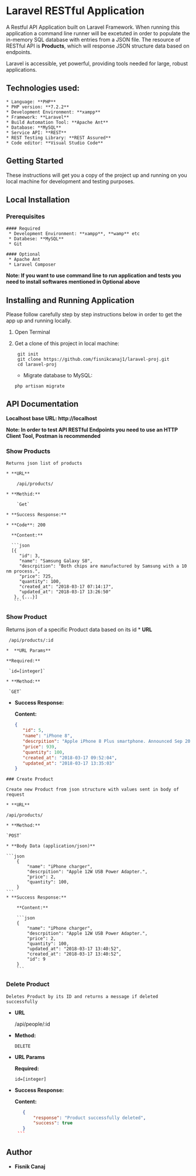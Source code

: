 

# Laravel RESTful Application

A Restful API Application built on Laravel Framework. When running this application a command line runner will be excetuted in order to populate the in-memory SQL database with entries from a JSON file. The resource of RESTful API is **Products**, which will response JSON structure data based on endpoints.


Laravel is accessible, yet powerful, providing tools needed for large, robust applications.

## Technologies used:
    * Language: **PHP**
    * PHP version: **7.2.2** 
    * Development Environment: **xampp**
    * Framework: **Laravel**
    * Build Automation Tool: **Apache Ant**
    * Database: **MySQL**
    * Service API: **REST**
    * REST Testing Library: **REST Assured**
    * Code editor: **Visual Studio Code**

## Getting Started
These instructions will get you a copy of the project up and running on you local machine for development and testing purposes.

## Local Installation
### Prerequisites
    #### Required
     * Development Environment: **xampp**, **wamp** etc
     * Databese: **MySQL**
     * Git
    
    #### Optional
     * Apache Ant
     * Laravel Composer

**Note: If you want to use command line to run application and tests you need to install softwares mentioned in Optional above**

## Installing and Running Application
Please follow carefully step by step instructions below in order to get the app up and running locally.

1. Open Terminal

2. Get a clone of this project in local machine:
    ```
     git init 
     git clone https://github.com/fisnikcanaj1/laravel-proj.git
     cd laravel-proj
    ```
    * Migrate database to MySQL:
     ```
     php artisan migrate
    ```
 ## API Documentation 
 **Localhost base URL: http://localhost**

  **Note: In order to test API RESTful Endpoints you need to use an HTTP Client Tool, Postman is recommended**

   ### Show Products
    Returns json list of products

    * **URL**

        /api/products/

    * **Methid:**

        `Get`

    * **Success Response:**

    * **Code**: 200
    
      **Content:** 
      
      ```json
      [{
         "id": 3,
         "name": "Samsung Galaxy S8",
         "descrpition": "Both chips are manufactured by Samsung with a 10 nm process.",
         "price": 725,
         "quantity": 100,
         "created_at": "2018-03-17 07:14:17",
         "updated_at": "2018-03-17 13:26:50"
       }, {...}]
       ```

   ### Show Product
   Returns json of a specific Product data based on its id
    * **URL**
 
     /api/products/:id
   
    *  **URL Params**

    **Required:**
 
     `id=[integer]`

    * **Method:**
    
     `GET`
  
   * **Success Response:**
    
     **Content:** 
      
     ```json
     {
        "id": 5,
        "name": "iPhone 8",
        "descrpition": "Apple iPhone 8 Plus smartphone. Announced Sep 2017.",
        "price": 939,
        "quantity": 100,
        "created_at": "2018-03-17 09:52:04",
        "updated_at": "2018-03-17 13:35:03"
     }
     ```

    ### Create Product

    Create new Product from json structure with values sent in body of request

    * **URL**

    /api/products/

    * **Method:**

    `POST`

    * **Body Data (application/json)**

    ```json
        {
            "name": "iPhone charger",
            "descrpition": "Apple 12W USB Power Adapter.",
            "price": 2,
            "quantity": 100,
        }
    ```
    * **Success Response:**

        **Content:** 
        
        ```json
        {
            "name": "iPhone charger",
            "descrpition": "Apple 12W USB Power Adapter.",
            "price": 2,
            "quantity": 100,
            "updated_at": "2018-03-17 13:40:52",
            "created_at": "2018-03-17 13:40:52",
            "id": 9
        }
        ```
  ### Delete Product
    Deletes Product by its ID and returns a message if deleted successfully
 
* **URL**
 
   /api/people/:id
    
* **Method:**
    
   `DELETE`
   
* **URL Params**

  **Required:**
 
  `id=[integer]`
    
* **Success Response:**

     **Content:** 

     ```json
        {
            "response": "Product successfully deleted",
            "success": true
        }
      ```

## Author
  * **Fisnik Canaj**